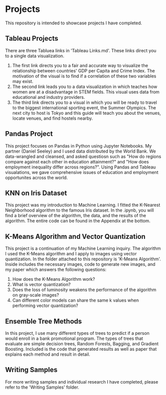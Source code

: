 # Projects
This repository is intended to showcase projects I have completed.
## Tableau Projects
There are three Tabluea links in 'Tableau Links.md'. These links direct you to a single data visualization.
1. The first link directs you to a fair and accurate way to visualize the relationship between countries' GDP per Capita and Crime Index. The motivation of the visual is to find if a correlation of these two variables may exist.
2. The second link leads you to a data visualization in which teaches how women are at a disadvantage in STEM fields. This visual uses data from educational and industry providers.
3. The third link directs you to a visual in which you will be ready to travel to the biggest international sporting event, the Summer Olympics. The next city to host is Tokyo and this guide will teach you about the venues, locate venues, and find hostels nearby.

## Pandas Project
This project focuses on Pandas in Python using Jupyter Notebooks. My partner (Daniel Seeley) and I used data distributed by the World Bank. We data-wrangled and cleansed, and asked questiosn such as "How do regions compare against each other in education attainment?" and "How does employment inequality differ across regions?". Using Pandas and Tableau visualations, we gave comprehensive issues of education and employment opportunites across the world. 

## KNN on Iris Dataset
This project was my introduction to Machine Learning. I fitted the K-Nearest Neighborhood algorithm to the famous Iris dataset. In the .ipynb, you will find a brief overview of the algorithm, the data, and the results of the algorithm. The entire code can be found in the Appendix at the bottom. 

## K-Means Algorithm and Vector Quantization
This project is a continuation of my Machine Learning inquiry. The algorithm I used the K-Means algorithm and I apply to images using vector quantization. In the folder attached to this repository is 'K-Means Algorithm'. Inside includes the necessary images, code to generate new images, and my paper which answers the following questions:
 1. How does the K-Means Algorithm work?
 2. What is vector quantization?
 3. Does the loss of luminosity weakens the performance of the algorithm on gray-scale images?
 4. Can different color models can share the same k values when performing vector quantization?

## Ensemble Tree Methods
In this project, I use many different types of trees to predict if a person would enroll in a bank promotional program. The types of trees that evaluate are simple decision trees, Random Forests, Bagging, and Gradient Boosting. Included is the code that generated results as well as paper that explains each method and result in detail.

## Writing Samples
For more writing samples and individual research I have completed, please refer to the 'Writing Samples' folder.
